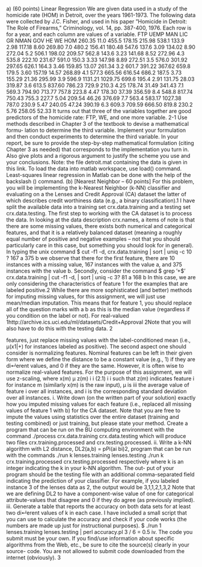 a) (60 points) Linear Regression
We are given data used in a study of the homicide rate (HOM) in Detroit, over the years 1961-1973. The following data were collected by J.C. Fisher, and used in his paper ”Homicide in Detroit: The Role of Firearms,” Criminology, vol. 14, pp. 387-400, 1976. Each row is for a year, and each column are values of a variable.
     FTP    UEMP   MAN     LIC     GR     NMAN     GOV     HE     WE    HOM
    260.35  11.0  455.5  178.15  215.98   538.1   133.9   2.98  117.18  8.60
    269.80  7.0   480.2  156.41  180.48   547.6   137.6   3.09  134.02  8.90
    272.04  5.2   506.1  198.02  209.57   562.8   143.6   3.23  141.68  8.52
    272.96  4.3   535.8  222.10  231.67   591.0   150.3   3.33  147.98  8.89
    272.51  3.5   576.0  301.92  297.65   626.1   164.3   3.46  159.85  13.07
    261.34  3.2   601.7  391.22  367.62   659.8   179.5   3.60  157.19  14.57
    268.89  4.1   577.3  665.56  616.54   686.2   187.5   3.73  155.29  21.36
    295.99  3.9   596.9  1131.21 1029.75  699.6   195.4   2.91  131.75  28.03
    319.87  3.6   613.5  837.60  786.23   729.9   210.3   4.25  178.74  31.49
    341.43  7.1   569.3  794.90  713.77   757.8   223.8   4.47  178.30  37.39
    356.59  8.4   548.8  817.74  750.43   755.3   227.7   5.04  209.54  46.26
    376.69  7.7   563.4  583.17  1027.38  787.0   230.9   5.47  240.05  47.24
    390.19  6.3   609.3  709.59  666.50   819.8   230.2   5.76  258.05  52.33
It turns out that three of the variables together are good predictors of the homicide rate: FTP, WE, and one more variable.
2-1
Use methods described in Chapter 3 of the textbook to devise a mathematical formu- lation to determine the third variable. Implement your formulation and then conduct experiments to determine the third variable. In your report, be sure to provide the step-by-step mathematical formulation (citing Chapter 3 as needed) that corresponds to the implementation you turn in. Also give plots and a rigorous argument to justify the scheme you use and your conclusions.
Note: the file detroit.mat containing the data is given in this link. To load the data into matlab workspace, use load() command. Least-squares linear regression in Matlab can be done with the help of the backslash (\) command.
(b) [Nearest Neighbor – 60 points]
For this problem, you will be implementing the k-Nearest Neighbor (k-NN) classifier and evaluating on a the Lenses and Credit Approval (CA) dataset the latter of which describes credit worthiness data (e.g., a binary classification).1 I have split the available data into a training set crx.data.training and a testing set crx.data.testing.
The first step to working with the CA dataset is to process the data. In looking at the data description crx.names, a items of note is that there are some missing values, there exists both numerical and categorical features, and that it is a relatively balanced dataset (meaning a roughly equal number of positive and negative examples – not that you should particularly care in this case, but something you should look for in general). In typing the unix command
   $ cut -f1 -d, crx.data.training | sort | uniq -c
     10 ?
167 a 375 b
we observe that there for the first feature, there are 10 instances with a missing value, 167 instances with the value a, and 375 instances with the value b. Secondly, consider the command
$ grep ’+$’ crx.data.training | cut -f1 -d, | sort | uniq -c 3?
81 a 168 b
In this case, we are only considering the characteristics of feature 1 for the examples that are labeled positive.2 While there are more sophisticated (and better) methods for imputing missing values, for this assignment, we will just use mean/median imputation. This means that for feature 1, you should replace all of the question marks with a b as this is the median value (regardless if you condition on the label or not). For real-valued
1http://archive.ics.uci.edu/ml/datasets/Credit+Approval 2Note that you will also have to do this with the testing data.
2
  
features, just replace missing values with the label-conditioned mean (i.e., μ(x1|+) for instances labeled as positive).
The second aspect one should consider is normalizing features. Nominal features can be left in their given form where we define the distance to be a constant value (e.g., 1) if they are di↵erent values, and 0 if they are the same. However, it is often wise to normalize real-valued features. For the purpose of this assignment, we will use z-scaling, where
x(m)   μ
z(m) i i (2.1)
 i  i
such that z(m) indicates feature i for instance m (similarly x(m) is the raw input), μ is
iii the average value of feature i over all instances, and  i is the corresponding standard
deviation over all instances.
i. Write down (on the written part of your solution) exactly how you imputed missing values for each feature (i.e., replaced all missing values of feature 1 with b) for the CA dataset. Note that you are free to impute the values using statistics over the entire dataset (training and testing combined) or just training, but please state your method. Create a program that can be run on the BU computing environment with the command
    ./process crx.data.training crx.data.testing
which will produce two files crx.training.processed and crx.testing.processed.
ii. Write a k-NN algorithm with L2 distance, DL2(a,b) = pPi(ai  bi)2, program
that can be run with the commands
./run k lenses.training lenses.testing
./run k crx.training.processed crx.testing.processed
respectively where k is an integer indicating the k in your k-NN algorithm. The out- put of your program should be the testing file with an additional comma-separated field indicating the prediction of your classifier. For example, if you labeled instance 3 of the lenses data as 2, the output would be
3,1,1,2,1,3,2
Note that we are defining DL2 to have a component-wise value of one for categorical attribute-values that disagree and 0 if they do agree (as previously implied).
iii. Generate a table that reports the accuracy on both data sets for at least two di↵erent values of k in each case. I have included a small script that you can use to calculate the accuracy and check if your code works (the numbers are made up just for instructional purposes).
    $ ./run 1 lenses.training lenses.testing | perl accuracy.pl
    3 / 6 = 0.5
iv. The code you submit must be your own. If you find/use information about specific algorithms from the Web, etc., be sure to cite the source(s) clearly in your source- code. You are not allowed to submit code downloaded from the internet (obviously).
3
